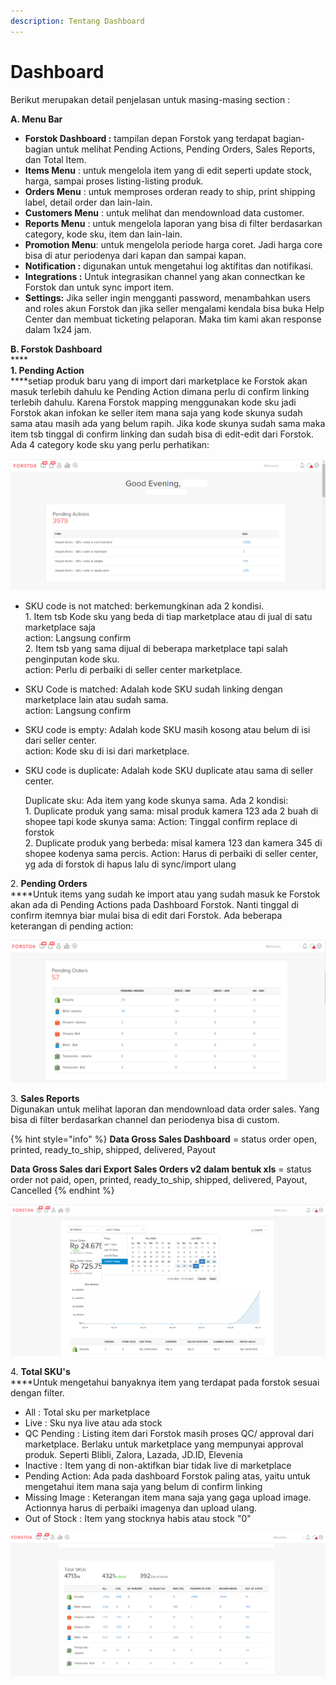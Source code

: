 ```yaml
---
description: Tentang Dashboard
---
```


# Dashboard

Berikut merupakan detail penjelasan untuk masing-masing section :&#x20;

**A. Menu Bar**

* **Forstok Dashboard :** tampilan depan Forstok yang terdapat bagian-bagian untuk melihat Pending Actions, Pending Orders, Sales Reports, dan Total Item.
* **Items Menu** : untuk mengelola item yang di edit seperti update stock, harga, sampai proses listing-listing produk.
* **Orders Menu** : untuk memproses orderan ready to ship, print shipping label, detail order dan lain-lain.
* **Customers Menu** : untuk melihat dan mendownload data customer.
* **Reports Menu** : untuk mengelola laporan yang bisa di filter berdasarkan category, kode sku, item dan lain-lain.
* **Promotion Menu**: untuk mengelola periode harga coret. Jadi harga core bisa di atur periodenya dari kapan dan sampai kapan.
* **Notification :** digunakan untuk mengetahui log aktifitas dan notifikasi.
* **Integrations :** Untuk integrasikan channel yang akan connectkan ke Forstok dan untuk sync import item.
* **Settings:** Jika seller ingin mengganti password, menambahkan users and roles akun Forstok dan jika seller mengalami kendala bisa buka Help Center dan membuat ticketing pelaporan. Maka tim kami akan response dalam 1x24 jam.

**B. Forstok Dashboard**\
****\
**1. Pending Action**\
****setiap produk baru yang di import dari marketplace ke Forstok akan masuk terlebih dahulu ke Pending Action dimana perlu di confirm linking terlebih dahulu. Karena Forstok mapping menggunakan kode sku jadi Forstok akan infokan ke seller item mana saja yang kode skunya sudah sama atau masih ada yang belum rapih. Jika kode skunya sudah sama maka item tsb tinggal di confirm linking dan sudah bisa di edit-edit dari Forstok. Ada 4 category kode sku yang perlu perhatikan:

![](<../../.gitbook/assets/image (175).png>)

* SKU code is not matched: berkemungkinan ada 2 kondisi.\
  1\. Item tsb Kode sku yang beda di tiap marketplace atau di jual di satu marketplace saja\
  action: Langsung confirm\
  2\. Item tsb yang sama dijual di beberapa marketplace tapi salah penginputan kode sku.\
  action: Perlu di perbaiki di seller center marketplace.
* SKU Code is matched: Adalah kode SKU sudah linking dengan marketplace lain atau sudah sama.\
  action: Langsung confirm
* SKU code is empty: Adalah kode SKU masih kosong atau belum di isi dari seller center.\
  action: Kode sku di isi dari marketplace.
*   SKU code is duplicate: Adalah  kode SKU duplicate atau sama di seller center.

    Duplicate sku: Ada item yang kode skunya sama. Ada 2 kondisi: \
    1\. Duplicate produk yang sama: misal produk kamera 123 ada 2 buah di shopee tapi kode skunya sama: Action: Tinggal confirm replace di forstok \
    2\. Duplicate produk yang berbeda: misal kamera 123 dan kamera 345 di shopee kodenya sama percis. Action: Harus di perbaiki di seller center, yg ada di forstok di hapus lalu di sync/import ulang

2\.   **Pending Orders**\
****Untuk items yang sudah ke import atau yang sudah masuk ke Forstok akan ada di Pending Actions pada Dashboard Forstok. Nanti tinggal di confirm  itemnya biar mulai bisa di edit dari Forstok. Ada beberapa keterangan di pending action:

![](<../../.gitbook/assets/image (116).png>)

3\.  **Sales Reports**\
Digunakan untuk melihat laporan dan mendownload data order sales. Yang bisa di filter berdasarkan channel dan periodenya bisa di custom.

{% hint style="info" %}
**Data Gross Sales Dashboard** = status order open, printed, ready\_to\_ship, shipped, delivered, Payout

**Data Gross Sales dari Export Sales Orders v2 dalam bentuk xls**  = status order not paid, open, printed, ready\_to\_ship, shipped, delivered, Payout, Cancelled
{% endhint %}

![](<../../.gitbook/assets/image (109).png>)

4\. **Total SKU's**\
****Untuk mengetahui banyaknya item yang terdapat pada forstok sesuai dengan filter.

* All : Total sku per marketplace
* Live : Sku nya live atau ada stock
* QC Pending : Listing item dari Forstok masih proses QC/ approval dari marketplace. Berlaku untuk marketplace yang mempunyai approval produk. Seperti Blibli, Zalora, Lazada, JD.ID, Elevenia
* Inactive : Item yang di non-aktifkan biar tidak live di marketplace
* Pending Action: Ada pada dashboard Forstok paling atas, yaitu untuk mengetahui item mana saja yang belum di confirm linking
* Missing Image : Keterangan item mana saja yang gaga upload image. Actionnya harus di perbaiki imagenya dan upload ulang.
* Out of Stock : Item yang stocknya habis atau stock "0"

![](<../../.gitbook/assets/image (237).png>)
